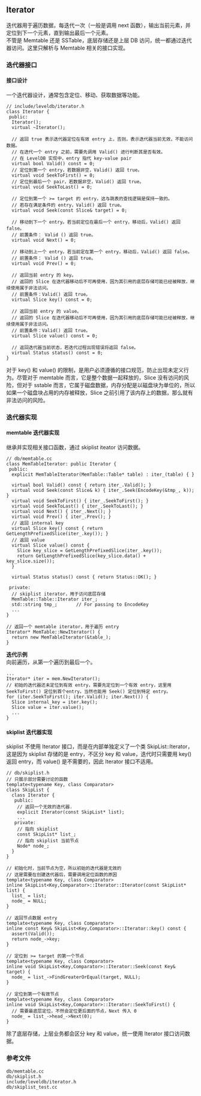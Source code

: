 ## Iterator

迭代器用于遍历数据，每迭代一次（一般是调用 next 函数），输出当前元素，并定位到下一个元素，直到输出最后一个元素。   
不管是 Memtable 还是 SSTable，底层存储还是上层 DB 访问，统一都通过迭代器访问。这里只解析与 Memtable 相关的接口实现。   

### 迭代器接口
#### 接口设计
一个迭代器设计，通常包含定位、移动、获取数据等功能。
```
// include/leveldb/iterator.h
class Iterator {
 public:
  Iterator();
  virtual ~Iterator();

  // 返回 true 表示迭代器定位在有效 entry 上，否则，表示迭代器当前无效，不能访问数据。
  // 在迭代一个 entry 之前，需要先调用 Valid() 进行判断其是否有效。
  // 在 LevelDB 实现中，entry 指代 key-value pair
  virtual bool Valid() const = 0;
  // 定位到第一个 entry，若数据非空，Valid() 返回 true。
  virtual void SeekToFirst() = 0;
  // 定位到最后一个 pair，若数据非空，Valid() 返回 true。
  virtual void SeekToLast() = 0;

  // 定位到第一个 >= target 的 entry，这与跳表的查找逻辑是保持一致的。
  // 若存在满足条件的 entry，Valid() 返回 true。
  virtual void Seek(const Slice& target) = 0;

  // 移动到下一个 entry。若当前定位在最后一个 entry，移动后，Valid() 返回 false。
  // 前置条件： Valid () 返回 true。
  virtual void Next() = 0;

  // 移动到上一个 entry。若当前定在第一个 entry，移动后，Valid() 返回 false。
  // 前置条件： Valid () 返回 true。
  virtual void Prev() = 0;

  // 返回当前 entry 的 key。
  // 返回的 Slice 在迭代器移动后不可再使用，因为其引用的底层存储可能已经被释放，继续使用属于非法访问。
  // 前置条件：Valid() 返回 true。
  virtual Slice key() const = 0;

  // 返回当前 entry 的 value。    
  // 返回的 Slice 在迭代器移动后不可再使用，因为其引用的底层存储可能已经被释放，继续使用属于非法访问。
  // 前置条件：Valid() 返回 true。
  virtual Slice value() const = 0;

  // 返回迭代器当前状态，若迭代过程出现错误将返回 false。
  virtual Status status() const = 0;
}
```
对于 key() 和 value() 的限制，是用户必须遵循的接口规范，防止出现未定义行为。尽管对于 memtable 而言，它是整个数据一起释放的，Slice 没有访问的风险，但对于 sstable 而言，它属于磁盘数据，内存分配是以磁盘块为单位的，所以如果一个磁盘块占用的内存被释放，Slice 之前引用了该内存上的数据，那么就有非法访问的风险。   

### 迭代器实现

#### memtable 迭代器实现
继承并实现相关接口函数，通过 skiplist iteator 访问数据。

```
// db/memtable.cc
class MemTableIterator: public Iterator {
 public:
  explicit MemTableIterator(MemTable::Table* table) : iter_(table) { }

  virtual bool Valid() const { return iter_.Valid(); }
  virtual void Seek(const Slice& k) { iter_.Seek(EncodeKey(&tmp_, k)); }
  virtual void SeekToFirst() { iter_.SeekToFirst(); }
  virtual void SeekToLast() { iter_.SeekToLast(); }
  virtual void Next() { iter_.Next(); }
  virtual void Prev() { iter_.Prev(); }
  // 返回 internal key
  virtual Slice key() const { return GetLengthPrefixedSlice(iter_.key()); }
  // 返回 value
  virtual Slice value() const {
    Slice key_slice = GetLengthPrefixedSlice(iter_.key());
    return GetLengthPrefixedSlice(key_slice.data() + key_slice.size());
  }

  virtual Status status() const { return Status::OK(); }

 private:
  // skiplist iterator，用于访问底层存储
  MemTable::Table::Iterator iter_;
  std::string tmp_;       // For passing to EncodeKey
  ...
}

// 返回一个 memtable iterator，用于遍历 entry
Iterator* MemTable::NewIterator() {
  return new MemTableIterator(&table_);
}
```
**迭代示例**        
向前遍历，从第一个遍历到最后一个。
```
...
Iterator* iter = mem.NewIterator();
// 初始的迭代器还未定位到有效 entry，需要先定位到一个有效 entry，这里用 SeekToFirst() 定位到首个entry。当然也能用 Seek() 定位到特定 entry。
for (iter.SeekToFirst(); iter.Valid(); iter.Next()) {
  Slice internal_key = iter.key();
  Slice value = iter.value();
  ...
}
```

#### skiplist 迭代器实现
skiplist 不使用 Iterator 接口，而是在内部单独定义了一个类 SkipList::Iterator，这是因为 skiplist 存储的是 entry，不区分 key 和 value，迭代时只需要用 key() 返回 entry，而 value() 是不需要的，因此 Iterator 接口不适用。    
```
// db/skiplist.h
// 只展示部分需要讨论的函数
template<typename Key, class Comparator>
class SkipList {
  class Iterator {
   public:
    // 返回一个无效的迭代器.
    explicit Iterator(const SkipList* list);
    ...
   private:
    // 指向 skiplist
    const SkipList* list_;
    // 指向 skiplist 当前节点
    Node* node_;
  }
}

// 初始化时，当前节点为空，所以初始的迭代器是无效的
// 这是需要在创建迭代器后，需要调用定位函数的原因
template<typename Key, class Comparator>
inline SkipList<Key,Comparator>::Iterator::Iterator(const SkipList* list) {
  list_ = list;
  node_ = NULL;
}

// 返回节点数据 entry
template<typename Key, class Comparator>
inline const Key& SkipList<Key,Comparator>::Iterator::key() const {
  assert(Valid());
  return node_->key;
}

// 定位到 >= target 的第一个节点 
template<typename Key, class Comparator>
inline void SkipList<Key,Comparator>::Iterator::Seek(const Key& target) {
  node_ = list_->FindGreaterOrEqual(target, NULL);
}

// 定位到第一个有效节点
template<typename Key, class Comparator>
inline void SkipList<Key,Comparator>::Iterator::SeekToFirst() {
  // 需要最底层定位，不然会定位更后面的节点，Next 传入 0
  node_ = list_->head_->Next(0);
}
```
除了底层存储，上层业务都会区分 key 和 value，统一使用 Iterator 接口访问数据。

### 参考文件
```
db/memtable.cc
db/skiplist.h
include/leveldb/iterator.h
db/skiplist_test.cc
```